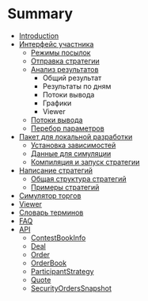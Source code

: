 # Summary

* [Introduction](README.md)
* [Интерфейс участника](interface/README.md)
   * [Режимы посылок](interface/modes.md)
   * [Отправка стратегии](interface/sending.md)
   * [Анализ результатов](interface/results.md)
       * Общий результат
       * Результаты по дням
       * Потоки вывода
       * Графики
       * Viewer
   * [Потоки вывода](interface/output.md)
   * [Перебор параметров](interface/params.md)
* [Пакет для локальной разработки](local-pack/README.md)
   * [Установка зависимостей](local-pack/requirements.md)
   * [Данные для симуляции](local-pack/data.md)
   * [Компиляция и запуск стратегии](local-pack/run.md)
* [Написание стратегий](strategy/README.md)
   * [Общая структура стратегий](strategy/structure.md)
   * [Примеры стратегий](strategy/examples.md)
* [Симулятор торгов](simulator/README.md)
* [Viewer](viewer/README.md)
* [Словарь терминов](terms.md)
* [FAQ](FAQ.md)
* [API](api/README.md)
   * [ContestBookInfo](api/ContestBookInfo.md)
   * [Deal](api/Deal.md)
   * [Order](api/Order.md)
   * [OrderBook](api/OrderBook.md)
   * [ParticipantStrategy](api/ParticipantStrategy.md)
   * [Quote](api/Quote.md)
   * [SecurityOrdersSnapshot](api/SecurityOrdersSnapshot.md)

